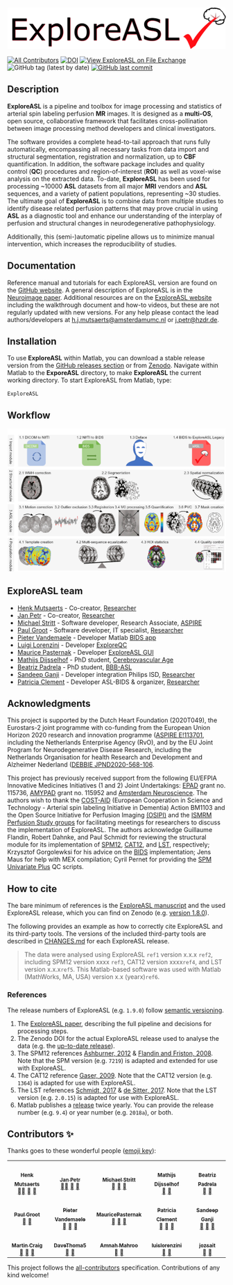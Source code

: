 ![ExploreASL](./img/ExploreASL_logoHeader.png)

<!-- ALL-CONTRIBUTORS-BADGE:START - Do not remove or modify this section -->
[![All Contributors](https://img.shields.io/badge/all_contributors-10-orange.svg?style=flat-square)](#contributors-) [![DOI](https://zenodo.org/badge/DOI/10.5281/zenodo.3905262.svg)](https://doi.org/10.5281/zenodo.3905262) [![View ExploreASL on File Exchange](https://www.mathworks.com/matlabcentral/images/matlab-file-exchange.svg)](https://nl.mathworks.com/matlabcentral/fileexchange/83203-exploreasl) ![GitHub tag (latest by date)](https://img.shields.io/github/v/tag/ExploreASL/ExploreASL) [![GitHub last commit](https://img.shields.io/github/last-commit/ExploreASL/Documentation?label=mkdocs)](https://exploreasl.github.io/Documentation/)
<!-- ALL-CONTRIBUTORS-BADGE:END -->

## Description

**ExploreASL** is a pipeline and toolbox for image processing and statistics of arterial spin labeling perfusion **MR** images. It is designed as a **multi-OS**, open source, collaborative framework that facilitates cross-pollination between image processing method developers and clinical investigators.

The software provides a complete head-to-tail approach that runs fully automatically, encompassing all necessary tasks from data import and structural segmentation, registration and normalization, up to **CBF** quantification. In addition, the software package includes and quality control (**QC**) procedures and region-of-interest (**ROI**) as well as voxel-wise analysis on the extracted data. To-date, **ExploreASL** has been used for processing ~10000 **ASL** datasets from all major **MRI** vendors and **ASL** sequences, and a variety of patient populations, representing ~30 studies. The ultimate goal of **ExploreASL** is to combine data from multiple studies to identify disease related perfusion patterns that may prove crucial in using **ASL** as a diagnostic tool and enhance our understanding of the interplay of perfusion and structural changes in neurodegenerative pathophysiology.

Additionally, this (semi-)automatic pipeline allows us to minimize manual intervention, which increases the reproducibility of studies.

## Documentation

Reference manual and tutorials for each ExploreASL version are found on the [GitHub website](https://exploreasl.github.io/Documentation). A general description of ExploreASL is in the [Neuroimage paper](https://pubmed.ncbi.nlm.nih.gov/32526385/). Additional resources are on the [ExploreASL website](https://www.ExploreASL.org) including the walkthrough document and how-to videos, but these are not regularly updated with new versions. For any help please contact the lead authors/developers at h.j.mutsaerts@amsterdamumc.nl or j.petr@hzdr.de.

## Installation

To use **ExploreASL** within Matlab, you can download a stable release version from the [GitHub releases section](https://github.com/ExploreASL/ExploreASL/releases) or from [Zenodo](https://zenodo.org/record/3905263). Navigate within Matlab to the **ExporeASL** directory, to make **ExploreASL** the current working directory. To start ExploreASL from Matlab, type:

```
ExploreASL
```

## Workflow

![ExploreASL Workflow](./img/ExploreASL_Workflow.png "Workflow ExploreASL")

## ExploreASL team

* [Henk Mutsaerts](mailto:h.j.mutsaerts@amsterdamumc.nl?subject=[GitHub]%20ExploreASL) - Co-creator, [Researcher](https://www.researchgate.net/profile/Henri-Mutsaerts)
* [Jan Petr](mailto:j.petr@hzdr.de?subject=[GitHub]%20ExploreASL) - Co-creator, [Researcher](https://www.researchgate.net/profile/Jan-Petr-2)
* [Michael Stritt](mailto:m.stritt@mediri.com?subject=[GitHub]%20ExploreASL) - Software developer, Research Associate, [ASPIRE](http://aspire-mri.eu/)
* [Paul Groot](mailto:p.f.c.groot@amsterdamumc.nl?subject=[GitHub]%20ExploreASL) - Software developer, IT specialist, [Researcher](https://www.researchgate.net/profile/Paul-Groot)
* [Pieter Vandemaele](mailto:pieter.vandemaele@gmail.com?subject=[GitHub]%20ExploreASL) - Developer Matlab [BIDS app](https://github.com/bids-standard)
* [Luigi Lorenzini](mailto:l.lorenzini@amsterdamumc.nl?subject=[GitHub]%20ExploreASL) - Developer [ExploreQC](https://www.hzdr.de/publications/Publ-31929)
* [Maurice Pasternak](mailto:maurice.pasternak@mail.utoronto.ca?subject=[GitHub]%20ExploreASL) - Developer [ExploreASL GUI](https://github.com/MauricePasternak/ExploreASL_GUI)
* [Mathijs Dijsselhof](mailto:m.b.dijsselhof@amsterdamumc.nl?subject=[GitHub]%20ExploreASL) - PhD student, [Cerebrovascular Age](https://sites.google.com/view/exploreasl/projects)
* [Beatriz Padrela](mailto:b.estevespadrela@amsterdamumc.nl?subject=[GitHub]%20ExploreASL) - PhD student, [BBB-ASL](https://sites.google.com/view/exploreasl/projects)
* [Sandeep Ganji](mailto:Sandeep.g.bio@gmail.com?subject=[GitHub]%20ExploreASL) - Developer integration Philips ISD, [Researcher](https://www.researchgate.net/profile/Sandeep-Ganji-3)
* [Patricia Clement](mailto:Patricia.Clement@ugent.be?subject=[GitHub]%20ExploreASL) - Developer ASL-BIDS & organizer, [Researcher](https://www.researchgate.net/profile/Patricia-Clement)


## Acknowledgments
This project is supported by the Dutch Heart Foundation (2020T049), the Eurostars-2 joint programme with co-funding from the European Union Horizon 2020 research and innovation programme ([ASPIRE E!113701](http://aspire-mri.eu/), including the Netherlands Enterprise Agency (RvO), and by the EU Joint Program for Neurodegenerative Disease Research, including the Netherlands Organisation for health Research and Development and Alzheimer Nederland ([DEBBIE JPND2020-568-106](https://www.neurodegenerationresearch.eu/wp-content/uploads/2021/03/Project-DEBBIE.pdf).

This project has previously received support from the following EU/EFPIA Innovative Medicines Initiatives (1 and 2) Joint Undertakings: [EPAD](http://ep-ad.org/) grant no. 115736, [AMYPAD](https://amypad.eu/) grant no. 115952 and [Amsterdam Neuroscience](https://www.amsterdamresearch.org/web/neuroscience/home.htm). The authors wish to thank the [COST-AID](https://asl-network.org/) (European Cooperation in Science and Technology - Arterial spin labeling Initiative in Dementia) Action BM1103 and the Open Source Initiative for Perfusion Imaging [(OSIPI)](https://www.osipi.org/) and the [ISMRM Perfusion Study groups](https://www.ismrm.org/study-groups/perfusion-mr/) for facilitating meetings for researchers to discuss the implementation of ExploreASL. The authors acknowledge Guillaume Flandin, Robert Dahnke, and Paul Schmidt for reviewing the structural module for its implementation of [SPM12](https://www.fil.ion.ucl.ac.uk/spm/software/spm12/), [CAT12](http://www.neuro.uni-jena.de/cat/), and [LST](https://www.applied-statistics.de/lst.html), respectively; Krzysztof Gorgolewksi for his advice on the [BIDS](https://bids.neuroimaging.io/) implementation; Jens Maus for help with MEX compilation; Cyril Pernet for providing the [SPM Univariate Plus](https://osf.io/wn3h8/) QC scripts.

## How to cite
The bare minimum of references is the [ExploreASL manuscript](https://www.sciencedirect.com/science/article/pii/S1053811920305176) and the used ExploreASL release, which you can find on Zenodo (e.g. [version 1.8.0](https://zenodo.org/record/5504194)).

The following provides an example as how to correctly cite ExploreASL and its third-party tools. The versions of the included third-party tools are described in [CHANGES.md](https://github.com/ExploreASL/ExploreASL/blob/master/CHANGES.md) for each ExploreASL release.

>The data were analysed using ExploreASL `ref1` version x.x.x `ref2`, including SPM12 version xxxx `ref3`, CAT12 version xxxx`ref4`, and LST version x.x.x`ref5`. This Matlab-based software was used with Matlab (MathWorks, MA, USA) version x.x (yearx)`ref6`.

### References

The release numbers of ExploreASL (e.g. `1.9.0`) follow [semantic versioning](https://semver.org/).

1. The [ExploreASL paper](https://www.sciencedirect.com/science/article/pii/S1053811920305176), describing the full pipeline and decisions for processing steps.
2. The Zenodo DOI for the actual ExploreASL release used to analyse the data (e.g. the [up-to-date release](https://doi.org/10.5281/zenodo.3905262)).
3. The SPM12 references [Ashburner, 2012](https://doi.org/10.1016/j.neuroimage.2011.10.025) & [Flandin and Friston, 2008](https://doi.org/10.4249/scholarpedia.6232). Note that the SPM version (e.g. `7219`) is adapted and extended for use with ExploreASL.
4. The CAT12 reference [Gaser, 2009](https://doi.org/10.1016/S1053-8119(09)71151-6). Note that the CAT12 version (e.g. `1364`) is adapted for use with ExploreASL.
5. The LST references [Schmidt, 2017](https://www.statistical-modelling.de/LST_documentation.pdf) & [de Sitter, 2017](https://doi.org/10.1016/j.neuroimage.2017.09.011). Note that the LST version (e.g. `2.0.15`) is adapted for use with ExploreASL.
6. Matlab publishes a [release](https://www.mathworks.com/help/matlab/release-notes.html) twice yearly. You can provide the release number (e.g. `9.4`) or year number (e.g. `2018a`), or both.

## Contributors ✨

Thanks goes to these wonderful people ([emoji key](https://allcontributors.org/docs/en/emoji-key)):

<!-- ALL-CONTRIBUTORS-LIST:START - Do not remove or modify this section -->
<!-- prettier-ignore-start -->
<!-- markdownlint-disable -->
<table>
  <tr>
    <td align="center"><a href="http://www.ExploreASL.org"><img src="https://avatars0.githubusercontent.com/u/27774254?v=4" width="120px;" alt=""/><br /><sub><b>Henk Mutsaerts</b></sub></a><br /><a href="#creator-HenkMutsaerts" title="Mentor and Creator">‍</a> <a href="#content-HenkMutsaerts" title="Content"></a> <a href="https://github.com/ExploreASL/ExploreASL/commits?author=HenkMutsaerts" title="Code"></a></td>
    <td align="center"><a href="https://github.com/jan-petr"><img src="https://avatars0.githubusercontent.com/u/29886537?v=4" width="120px;" alt=""/><br /><sub><b>Jan Petr</b></sub></a><br /><a href="#creator-jan-petr" title="Mentor and Creator">‍</a> <a href="#content-jan-petr" title="Content"></a> <a href="https://github.com/ExploreASL/ExploreASL/commits?author=jan-petr" title="Code"></a></td>
    <td align="center"><a href="https://github.com/MichaelStritt"><img src="https://avatars0.githubusercontent.com/u/46593074?v=4" width="120px;" alt=""/><br /><sub><b>Michael Stritt</b></sub></a><br /><a href="https://github.com/ExploreASL/ExploreASL/commits?author=MichaelStritt" title="Code"></a> <a href="#content-MichaelStritt" title="Content"></a> <a href="https://github.com/ExploreASL/ExploreASL/commits?author=MichaelStritt" title="Documentation"></a></td>
    <td align="center"><a href="https://github.com/MDijsselhof"><img src="https://avatars0.githubusercontent.com/u/75380250?v=4" width="120px;" alt=""/><br /><sub><b>Mathijs Dijsselhof</b></sub></a><br /><a href="#content-MDijsselhof" title="Content"></a> <a href="#data-MDijsselhof" title="Data Acquisition & Management"></a></td>
    <td align="center"><a href="https://github.com/BeatrizPadrela"><img src="https://avatars0.githubusercontent.com/u/73699072?v=4" width="120px;" alt=""/><br /><sub><b>Beatriz Padrela</b></sub></a><br /><a href="#content-BeatrizPadrela" title="Content"></a> <a href="#data-BeatrizPadrela" title="Data Acquisition & Management"></a></td>
  </tr>
  <tr>
    <td align="center"><a href="http://www.amsterdamumc.nl"><img src="https://avatars0.githubusercontent.com/u/18597189?v=4" width="120px;" alt=""/><br /><sub><b>Paul Groot</b></sub></a><br /><a href="https://github.com/ExploreASL/ExploreASL/commits?author=pfcgroot" title="Code"></a> <a href="#content-pfcgroot" title="Content"></a></td>
    <td align="center"><a href="https://github.com/pvdemael"><img src="https://avatars1.githubusercontent.com/u/37624277?v=4" width="120px;" alt=""/><br /><sub><b>Pieter Vandemaele</b></sub></a><br /><a href="https://github.com/ExploreASL/ExploreASL/commits?author=pvdemael" title="Code"></a> <a href="#ideas-pvdemael" title="Ideas, Planning, & Feedback"></a> <a href="#data-pvdemael" title="Data Acquisition & Management"></a></td>
    <td align="center"><a href="https://github.com/MauricePasternak"><img src="https://avatars3.githubusercontent.com/u/57411571?v=4" width="120px;" alt=""/><br /><sub><b>MauricePasternak</b></sub></a><br /><a href="#gui-MauricePasternak" title="Graphical User Interface"></a> <a href="https://github.com/ExploreASL/ExploreASL/commits?author=MauricePasternak" title="Code"></a> <a href="#design-MauricePasternak" title="Design"></a></td>
    <td align="center"><a href="https://github.com/patsycle"><img src="https://avatars0.githubusercontent.com/u/41481345?v=4" width="120px;" alt=""/><br /><sub><b>Patricia Clement</b></sub></a><br /> <a href="#data-patsycle" title="Data Acquisition & Management"></a> <a href="#ideas-patsycle" title="Ideas, Planning, & Feedback"></a> <a href="https://github.com/ExploreASL/ExploreASL/commits?author=patsycle" title="Documentation"></a> </td>
    <td align="center"><a href="https://github.com/sandeepganji"><img src="https://avatars0.githubusercontent.com/u/12124746?v=4" width="120px;" alt=""/><br /><sub><b>Sandeep Ganji</b></sub></a><br /><a href="#content-sandeepganji" title="Content"></a> <a href="#ideas-sandeepganji" title="Ideas, Planning, & Feedback"></a> <a href="#data-sandeepganji" title="Data Acquisition & Management"></a></td>
  </tr>
  <tr>
    <td align="center"><a href="https://github.com/mcraig-ibme"><img src="https://avatars0.githubusercontent.com/u/26383586?v=4" width="120px;" alt=""/><br /><sub><b>Martin Craig</b></sub></a><br /><a href="#content-mcraig-ibme" title="Content"></a> <a href="https://github.com/ExploreASL/ExploreASL/commits?author=mcraig-ibme" title="Code"></a> <a href="#data-mcraig-ibme" title="Data Acquisition & Management"></a></td>
    <td align="center"><a href="https://github.com/DaveThoma5"><img src="https://avatars0.githubusercontent.com/u/3704113?v=4" width="120px;" alt=""/><br /><sub><b>DaveThoma5</b></sub></a><br /><a href="#ideas-DaveThoma5" title="Ideas, Planning, & Feedback"></a> <a href="#data-DaveThoma5" title="Data Acquisition & Management"></a></td>
    <td align="center"><a href="https://github.com/amahroo"><img src="https://avatars0.githubusercontent.com/u/48561261?v=4" width="120px;" alt=""/><br /><sub><b>Amnah Mahroo</b></sub></a><br /><a href="#ideas-amahroo" title="Ideas, Planning, & Feedback"></a> <a href="#data-amahroo" title="Data Acquisition & Management"></a></td>
    <td align="center"><a href="https://github.com/luislorenzini"><img src="https://avatars2.githubusercontent.com/u/57985241?v=4" width="120px;" alt=""/><br /><sub><b>luislorenzini</b></sub></a><br /><a href="https://github.com/ExploreASL/ExploreASL/commits?author=luislorenzini" title="Code"></a> <a href="#tool-luislorenzini" title="Tools"></a></td>
    <td align="center"><a href="https://github.com/jozsait"><img src="https://avatars0.githubusercontent.com/u/19532128?v=4" width="120px;" alt=""/><br /><sub><b>jozsait</b></sub></a><br /><a href="https://github.com/ExploreASL/ExploreASL/commits?author=jozsait" title="Code"></a> <a href="#maintenance-jozsait" title="Maintenance"></a></td>
  </tr>
</table>

<!-- markdownlint-enable -->
<!-- prettier-ignore-end -->
<!-- ALL-CONTRIBUTORS-LIST:END -->

This project follows the [all-contributors](https://github.com/all-contributors/all-contributors) specification. Contributions of any kind welcome!


